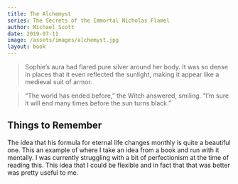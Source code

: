 ```yaml
---
title: The Alchemyst
series: The Secrets of the Immortal Nicholas Flamel
author: Michael Scott
date: 2019-07-11
image: /assets/images/alchemyst.jpg
layout: book
---
```

> Sophie’s aura had flared pure silver around her body. It was so dense in places that it even reflected the sunlight, making it appear like a medieval suit of armor.

> “The world has ended before,” the Witch answered, smiling. “I’m sure it will end many times before the sun turns black.”

## Things to Remember

The idea that his formula for eternal life changes monthly is quite a beautiful one. This an example of where I take an idea from a book and run with it mentally. I was currently struggling with a bit of perfectionism at the time of reading this. This idea that I could be flexible and in fact that that was better was pretty useful to me.